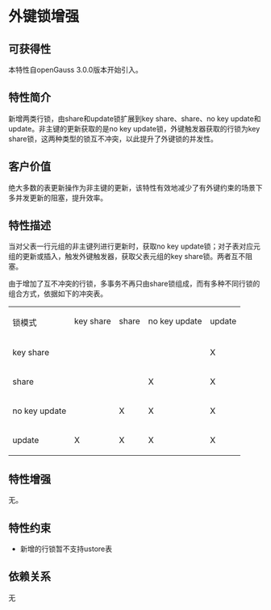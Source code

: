 # 外键锁增强<a name="ZH-CN_TOPIC_0000001220343488"></a>

## 可获得性<a name="section1076382216287"></a>

本特性自openGauss 3.0.0版本开始引入。

## 特性简介<a name="section732915401281"></a>

新增两类行锁，由share和update锁扩展到key share、share、no key update和update。非主键的更新获取的是no key update锁，外键触发器获取的行锁为key share锁，这两种类型的锁互不冲突，以此提升了外键锁的并发性。

## 客户价值<a name="section103921852122817"></a>

绝大多数的表更新操作为非主键的更新，该特性有效地减少了有外键约束的场景下多并发更新的阻塞，提升效率。

## 特性描述<a name="section811017719290"></a>

当对父表一行元组的非主键列进行更新时，获取no key update锁；对子表对应元组的更新或插入，触发外键触发器，获取父表元组的key share锁。两者互不阻塞。

由于增加了互不冲突的行锁，多事务不再只由share锁组成，而有多种不同行锁的组合方式，依据如下的冲突表。

<a name="simpletable14592221592"></a>
<table id="simpletable14592221592"><tr id="strow114590221295"><td valign="top" id="stentry2459172215912"><p id="p84601122999"><a name="p84601122999"></a><a name="p84601122999"></a>锁模式</p>
</td>
<td valign="top" id="stentry174608221495"><p id="p94606227911"><a name="p94606227911"></a><a name="p94606227911"></a>key share</p>
</td>
<td valign="top" id="stentry1460122198"><p id="p144604226920"><a name="p144604226920"></a><a name="p144604226920"></a>share</p>
</td>
<td valign="top" id="stentry134602221916"><p id="p7460522593"><a name="p7460522593"></a><a name="p7460522593"></a>no key update</p>
</td>
<td valign="top" id="stentry846092219913"><p id="p12460142219918"><a name="p12460142219918"></a><a name="p12460142219918"></a>update</p>
</td>
</tr>
<tr id="strow94603222912"><td valign="top" id="stentry154601221098"><p id="p1046015221095"><a name="p1046015221095"></a><a name="p1046015221095"></a>key share</p>
</td>
<td valign="top" id="stentry114606221295">&nbsp;&nbsp;</td>
<td valign="top" id="stentry1246011227917">&nbsp;&nbsp;</td>
<td valign="top" id="stentry94601122890">&nbsp;&nbsp;</td>
<td valign="top" id="stentry146010221892"><p id="p114601229912"><a name="p114601229912"></a><a name="p114601229912"></a>X</p>
</td>
</tr>
<tr id="strow14608223913"><td valign="top" id="stentry1446016227910"><p id="p164608229914"><a name="p164608229914"></a><a name="p164608229914"></a>share</p>
</td>
<td valign="top" id="stentry74609228915">&nbsp;&nbsp;</td>
<td valign="top" id="stentry94601522491">&nbsp;&nbsp;</td>
<td valign="top" id="stentry146042215913"><p id="p104602221915"><a name="p104602221915"></a><a name="p104602221915"></a>X</p>
</td>
<td valign="top" id="stentry1946013221194"><p id="p34600222093"><a name="p34600222093"></a><a name="p34600222093"></a>X</p>
</td>
</tr>
<tr id="strow64604224917"><td valign="top" id="stentry144602228914"><p id="p1746002215915"><a name="p1746002215915"></a><a name="p1746002215915"></a>no key update</p>
</td>
<td valign="top" id="stentry44609227917">&nbsp;&nbsp;</td>
<td valign="top" id="stentry16460822397"><p id="p144601022391"><a name="p144601022391"></a><a name="p144601022391"></a>X</p>
</td>
<td valign="top" id="stentry13460822499"><p id="p144604221493"><a name="p144604221493"></a><a name="p144604221493"></a>X</p>
</td>
<td valign="top" id="stentry1546002213914"><p id="p4460132212916"><a name="p4460132212916"></a><a name="p4460132212916"></a>X</p>
</td>
</tr>
<tr id="strow746082212913"><td valign="top" id="stentry246014221915"><p id="p04600224917"><a name="p04600224917"></a><a name="p04600224917"></a>update</p>
</td>
<td valign="top" id="stentry184601722092"><p id="p16460222493"><a name="p16460222493"></a><a name="p16460222493"></a>X</p>
</td>
<td valign="top" id="stentry17460182213914"><p id="p3460182217915"><a name="p3460182217915"></a><a name="p3460182217915"></a>X</p>
</td>
<td valign="top" id="stentry246019228911"><p id="p846019224916"><a name="p846019224916"></a><a name="p846019224916"></a>X</p>
</td>
<td valign="top" id="stentry194606221592"><p id="p144607221093"><a name="p144607221093"></a><a name="p144607221093"></a>X</p>
</td>
</tr>
</table>

## 特性增强<a name="section1359382119297"></a>

无。

## 特性约束<a name="section13355203802911"></a>

-   新增的行锁暂不支持ustore表

## 依赖关系<a name="section101449415302"></a>

无

